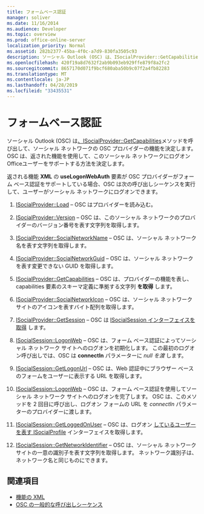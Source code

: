 ```yaml
---
title: フォームベース認証
manager: soliver
ms.date: 11/16/2014
ms.audience: Developer
ms.topic: overview
ms.prod: office-online-server
localization_priority: Normal
ms.assetid: 282b2377-45ba-4f0c-a7d9-830fa3505c93
description: ソーシャル Outlook (OSC) は、ISocialProvider::GetCapabilities メソッドを呼び出して、ソーシャル ネットワークの OSC プロバイダーの機能を決定します。
ms.openlocfilehash: 420f19a8d7632f2ab9b093eb929ffe879f8a2fc2
ms.sourcegitcommit: 8657170d071f9bcf680aba50b9c07f2a4fb82283
ms.translationtype: MT
ms.contentlocale: ja-JP
ms.lasthandoff: 04/28/2019
ms.locfileid: "33435531"
---
```

# <a name="forms-based-authentication"></a>フォームベース認証

ソーシャル Outlook (OSC) は[、ISocialProvider::GetCapabilities](isocialprovider-getcapabilities.md)メソッドを呼び出して、ソーシャル ネットワークの OSC プロバイダーの機能を決定します。 OSC は、返された機能を使用して、このソーシャル ネットワークにログオンOfficeユーザーをサポートする方法を決定します。 

返される機能 **XML** の **useLogonWebAuth** 要素が OSC プロバイダーがフォーム ベース認証をサポートしている場合、OSC は次の呼び出しシーケンスを実行して、ユーザーがソーシャル ネットワークにログオンできます。 
  
1. [ISocialProvider::Load](isocialprovider-load.md) &ndash; OSC はプロバイダーを読み込む。 
    
2. [ISocialProvider::Version](isocialprovider-version.md) &ndash; OSC は、このソーシャル ネットワークのプロバイダーのバージョン番号を表す文字列を取得します。 
    
3. [ISocialProvider::SocialNetworkName](isocialprovider-socialnetworkname.md) &ndash; OSC は、ソーシャル ネットワーク名を表す文字列を取得します。 
    
4. [ISocialProvider::SocialNetworkGuid](isocialprovider-socialnetworkguid.md) &ndash; OSC は、ソーシャル ネットワークを表す変更できない GUID を取得します。 
    
5. [ISocialProvider::GetCapabilities](isocialprovider-getcapabilities.md) &ndash; OSC は、プロバイダーの機能を表し、capabilities 要素のスキーマ定義に準拠する文字列 **を取得** します。 
    
6. [ISocialProvider::SocialNetworkIcon](isocialprovider-socialnetworkicon.md) &ndash; OSC は、ソーシャル ネットワーク サイトのアイコンを表すバイト配列を取得します。 
    
7. [ISocialProvider::GetSession](isocialprovider-getsession.md) &ndash; OSC は [ISocialSession インターフェイスを取得](isocialsessioniunknown.md) します。 
    
8. [ISocialSession::LogonWeb](isocialsession-logonweb.md) &ndash; OSC は、フォーム ベース認証によってソーシャル ネットワーク サイトへのログオンを初期化します。 この最初のログオン呼び出しでは、OSC は **connectIn** パラメーターに  _null を渡_ します。 
    
9. [ISocialSession::GetLogonUrl](isocialsession-getlogonurl.md) &ndash; OSC は、Web 認証中にブラウザー ベースのフォームをユーザーに表示する URL を取得します。 
    
10. [ISocialSession::LogonWeb](isocialsession-logonweb.md) &ndash; OSC は、フォーム ベース認証を使用してソーシャル ネットワーク サイトへのログオンを完了します。 OSC は、このメソッドを 2 回目に呼び出し、ログオン フォームの URL を  _connectIn_ パラメーターのプロバイダーに渡します。 
    
11. [ISocialSession::GetLoggedOnUser](isocialsession-getloggedonuser.md) &ndash; OSC は、ログオン [しているユーザーを表す ISocialProfile](isocialprovideriunknown.md) インターフェイスを取得します。 
    
12. [ISocialSession::GetNetworkIdentifier](isocialsession-getnetworkidentifier.md) &ndash; OSC は、ソーシャル ネットワーク サイトの一意の識別子を表す文字列を取得します。 ネットワーク識別子は、ネットワーク名と同じものにできます。 
    
## <a name="see-also"></a>関連項目

- [機能の XML](xml-for-capabilities.md)
- [OSC の一般的な呼び出しシーケンス](osc-typical-calling-sequences.md)

